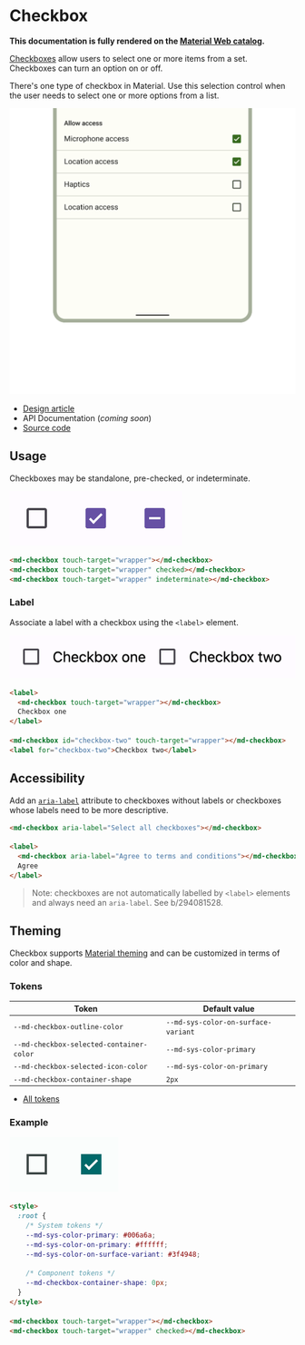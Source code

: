 <!-- catalog-only-start --><!-- ---
name: Checkbox
dirname: checkbox
-----><!-- catalog-only-end -->

<catalog-component-header>
<catalog-component-header-title slot="title">

# Checkbox

<!--*
# Document freshness: For more information, see go/fresh-source.
freshness: { owner: 'emarquez' reviewed: '2023-05-03' }
tag: 'docType:reference'
*-->

<!-- no-catalog-start -->

<!-- go/md-checkbox -->

<!-- [TOC] -->

<!-- external-only-start -->
**This documentation is fully rendered on the
[Material Web catalog](https://material-web.dev/components/checkbox/).**
<!-- external-only-end -->

<!-- no-catalog-end -->

[Checkboxes](https://m3.material.io/components/checkbox)<!-- {.external} --> allow users
to select one or more items from a set. Checkboxes can turn an option on or off.

There's one type of checkbox in Material. Use this selection control when the
user needs to select one or more options from a list.

</catalog-component-header-title>

<img
    class="hero"
    src="images/checkbox/hero.png"
    alt="A list of burger additions represented with checkboxes"
    title="Checkboxes in a list of items.">

</catalog-component-header>

*   [Design article](https://m3.material.io/components/checkbox) <!-- {.external} -->
*   API Documentation (*coming soon*)
*   [Source code](https://github.com/material-components/material-web/tree/main/checkbox)
    <!-- {.external} -->

<!-- catalog-only-start -->

<!--

## Interactive Demo

{% playgroundexample dirname=dirname %}

-->

<!-- catalog-only-end -->

## Usage

Checkboxes may be standalone, pre-checked, or indeterminate.

<!-- no-catalog-start -->

![Three checkboxes in a row that are unselected, selected, and indeterminate](images/checkbox/usage.png "Unselected, selected, and indeterminate checkboxes.")

<!-- no-catalog-end -->
<!-- catalog-include "figures/checkbox/usage.html" -->

```html
<md-checkbox touch-target="wrapper"></md-checkbox>
<md-checkbox touch-target="wrapper" checked></md-checkbox>
<md-checkbox touch-target="wrapper" indeterminate></md-checkbox>
```

### Label

Associate a label with a checkbox using the `<label>` element.

<!-- no-catalog-start -->

![Two checkboxes with labels](images/checkbox/usage-label.png "Labeled checkboxes.")

<!-- no-catalog-end -->
<!-- catalog-include "figures/checkbox/usage-label.html" -->

```html
<label>
  <md-checkbox touch-target="wrapper"></md-checkbox>
  Checkbox one
</label>

<md-checkbox id="checkbox-two" touch-target="wrapper"></md-checkbox>
<label for="checkbox-two">Checkbox two</label>
```

## Accessibility

Add an
[`aria-label`](https://developer.mozilla.org/en-US/docs/Web/Accessibility/ARIA/Attributes/aria-label)<!-- {.external} -->
attribute to checkboxes without labels or checkboxes whose labels need to be
more descriptive.

```html
<md-checkbox aria-label="Select all checkboxes"></md-checkbox>

<label>
  <md-checkbox aria-label="Agree to terms and conditions"></md-checkbox>
  Agree
</label>
```

> Note: checkboxes are not automatically labelled by `<label>` elements and
> always need an `aria-label`. See b/294081528.

## Theming

Checkbox supports [Material theming](../theming.md) and can be customized in
terms of color and shape.

### Tokens

Token                                    | Default value
---------------------------------------- | -----------------------------------
`--md-checkbox-outline-color`            | `--md-sys-color-on-surface-variant`
`--md-checkbox-selected-container-color` | `--md-sys-color-primary`
`--md-checkbox-selected-icon-color`      | `--md-sys-color-on-primary`
`--md-checkbox-container-shape`          | `2px`

*   [All tokens](https://github.com/material-components/material-web/blob/main/tokens/_md-comp-checkbox.scss)
    <!-- {.external} -->

### Example

<!-- no-catalog-start -->

![Image of a checkbox with a different theme applied](images/checkbox/theming.png "Checkbox theming example.")

<!-- no-catalog-end -->
<!-- catalog-include "figures/checkbox/theming.html" -->

```html
<style>
  :root {
    /* System tokens */
    --md-sys-color-primary: #006a6a;
    --md-sys-color-on-primary: #ffffff;
    --md-sys-color-on-surface-variant: #3f4948;

    /* Component tokens */
    --md-checkbox-container-shape: 0px;
  }
</style>

<md-checkbox touch-target="wrapper"></md-checkbox>
<md-checkbox touch-target="wrapper" checked></md-checkbox>
```
